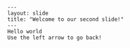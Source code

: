     ---
    layout: slide
    title: "Welcome to our second slide!"
    ---
    Hello world
    Use the left arrow to go back!
